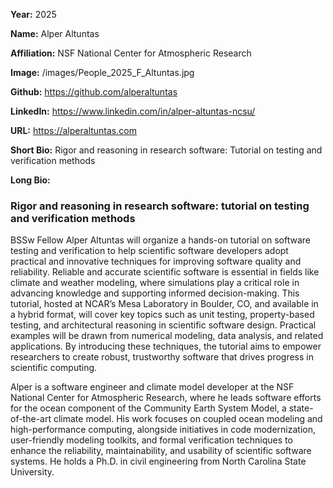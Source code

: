 **Year:** 2025

**Name:** Alper Altuntas

**Affiliation:** NSF National Center for Atmospheric Research

**Image:** /images/People_2025_F_Altuntas.jpg

**Github:** https://github.com/alperaltuntas

**LinkedIn:** https://www.linkedin.com/in/alper-altuntas-ncsu/

**URL:** https://alperaltuntas.com

**Short Bio:** Rigor and reasoning in research software: Tutorial on testing and verification methods

**Long Bio:**

### Rigor and reasoning in research software: tutorial on testing and verification methods

BSSw Fellow Alper Altuntas will organize a hands-on tutorial on software testing and verification to help scientific software developers adopt practical and innovative techniques for improving software quality and reliability. Reliable and accurate scientific software is essential in fields like climate and weather modeling, where simulations play a critical role in advancing knowledge and supporting informed decision-making. This tutorial, hosted at NCAR’s Mesa Laboratory in Boulder, CO, and available in a hybrid format, will cover key topics such as unit testing, property-based testing, and architectural reasoning in scientific software design. Practical examples will be drawn from numerical modeling, data analysis, and related applications. By introducing these techniques, the tutorial aims to empower researchers to create robust, trustworthy software that drives progress in scientific computing.

Alper is a software engineer and climate model developer at the NSF National Center for Atmospheric Research, where he leads software efforts for the ocean component of the Community Earth System Model, a state-of-the-art climate model. His work focuses on coupled ocean modeling and high-performance computing, alongside initiatives in code modernization, user-friendly modeling toolkits, and formal verification techniques to enhance the reliability, maintainability, and usability of scientific software systems. He holds a Ph.D. in civil engineering from North Carolina State University.

<!-- ### Selected Resources -->

<!-- <a href="url" class="link-row">Text</a> -->
